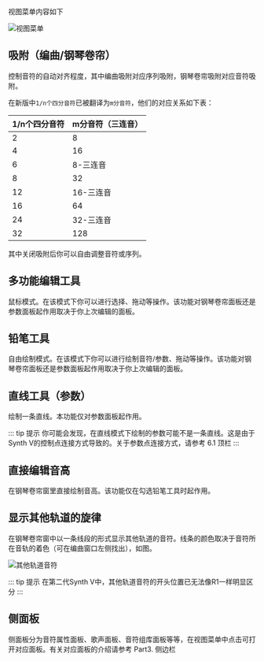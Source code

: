 视图菜单内容如下

![视图菜单](/synthesizer-v-r2-docs/2/2.11.png)

## 吸附（编曲/钢琴卷帘）

控制音符的自动对齐程度，其中编曲吸附对应序列吸附，钢琴卷帘吸附对应音符吸附。

在新版中`1/n个四分音符`已被翻译为`m分音符`，他们的对应关系如下表：

| 1/n个四分音符 | m分音符（三连音） |
| ---- | ---- |
| 2 | 8 |
| 4 | 16 |
| 6 | 8-三连音 |
| 8 | 32 |
| 12 | 16-三连音 |
| 16 | 64 |
| 24 | 32-三连音 |
| 32 | 128 |

其中关闭吸附后你可以自由调整音符或序列。

## 多功能编辑工具

鼠标模式。在该模式下你可以进行选择、拖动等操作。该功能对钢琴卷帘面板还是参数面板起作用取决于你上次编辑的面板。

## 铅笔工具

自由绘制模式。在该模式下你可以进行绘制音符/参数、拖动等操作。该功能对钢琴卷帘面板还是参数面板起作用取决于你上次编辑的面板。

## 直线工具（参数）

绘制一条直线。本功能仅对参数面板起作用。

::: tip 提示
你可能会发现，在直线模式下绘制的参数可能不是一条直线。这是由于Synth V的控制点连接方式导致的。关于参数点连接方式，请参考 6.1 顶栏
:::

## 直接编辑音高

在钢琴卷帘窗里直接绘制音高。该功能仅在勾选铅笔工具时起作用。

## 显示其他轨道的旋律

在钢琴卷帘窗中以一条线段的形式显示其他轨道的音符。线条的颜色取决于音符所在音轨的着色（可在编曲窗口左侧找出），如图。

![其他轨道音符](/synthesizer-v-r2-docs/2/2.12.png)

::: tip 提示
在第二代Synth V中，其他轨道音符的开头位置已无法像R1一样明显区分
:::

## 侧面板

侧面板分为音符属性面板、歌声面板、音符组库面板等等，在视图菜单中点击可打开对应面板。有关对应面板的介绍请参考 Part3. 侧边栏

<Vssue :title="$title" />
